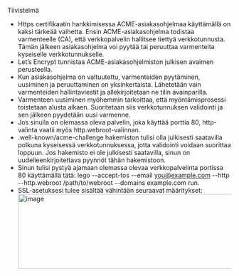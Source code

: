 Tiivistelmä
- Https certifikaatin hankkimisessa ACME-asiakasohjelmaa käyttämällä on kaksi tärkeää vaihetta. Ensin ACME-asiakasohjelma todistaa varmenteelle (CA), että verkkopalvelin hallitsee tiettyä verkkotunnusta. Tämän jälkeen asiakasohjelma voi pyytää tai peruuttaa varmenteita kyseiselle verkkotunnukselle.
- Let’s Encrypt tunnistaa ACME-asiakasohjelmiston julkisen avaimen perusteella.
- Kun asiakasohjelma on valtuutettu, varmenteiden pyytäminen, uusiminen ja peruuttaminen on yksinkertaista. Lähetetään vain varmenteiden hallintaviestit ja allekirjoitetaan ne tilin avainparilla.
- Varmenteen uusiminen myöhemmin tarkoittaa, että myöntämisprosessi toistetaan alusta alkaen. Suoritetaan siis verkkotunnuksen validointi ja sen jälkeen pyydetään uusi varmenne.
- Jos sinulla on olemassa oleva palvelin, joka käyttää porttia 80, http-valinta vaatii myös http.webroot-valinnan.
- .well-known/acme-challenge hakemiston tulisi olla julkisesti saatavilla polkuna kyseisessä verkkotunnuksessa, jotta validointi voidaan suorittaa loppuun. Jos hakemisto ei ole julkisesti saatavilla, sinun on uudelleenkirjoitettava pyynnöt tähän hakemistoon.
- Sinun tulisi pystyä ajamaan olemassa olevaa verkkopalvelinta portissa 80 käyttämällä tätä: lego --accept-tos --email you@example.com --http --http.webroot /path/to/webroot --domains example.com run.
- SSL-asetuksesi tulee sisältää vähintään seuraavat määritykset: <img width="551" height="168" alt="image" src="https://github.com/user-attachments/assets/61fee65d-1100-4763-8e6f-1c970521cb5f" />
